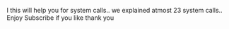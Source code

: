 I this will help you for system calls.. we explained atmost 23 system calls.. Enjoy
Subscribe if you like thank you
